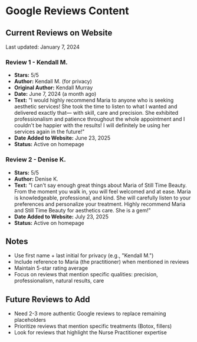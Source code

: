 # Google Reviews Content

## Current Reviews on Website
Last updated: January 7, 2024

### Review 1 - Kendall M.
- **Stars:** 5/5
- **Author:** Kendall M. (for privacy)
- **Original Author:** Kendall Murray
- **Date:** June 7, 2024 (a month ago)
- **Text:** "I would highly recommend Maria to anyone who is seeking aesthetic services! She took the time to listen to what I wanted and delivered exactly that— with skill, care and precision. She exhibited professionalism and patience throughout the whole appointment and I couldn't be happier with the results! I will definitely be using her services again in the future!"
- **Date Added to Website:** June 23, 2025
- **Status:** Active on homepage

### Review 2 - Denise K.
- **Stars:** 5/5
- **Author:** Denise K.
- **Text:** "I can't say enough great things about Maria of Still Time Beauty. From the moment you walk in, you will feel welcomed and at ease. Maria is knowledgeable, professional, and kind. She will carefully listen to your preferences and personalize your treatment. Highly recommend Maria and Still Time Beauty for aesthetics care. She is a gem!"
- **Date Added to Website:** July 23, 2025
- **Status:** Active on homepage

## Notes
- Use first name + last initial for privacy (e.g., "Kendall M.")
- Include reference to Maria (the practitioner) when mentioned in reviews
- Maintain 5-star rating average
- Focus on reviews that mention specific qualities: precision, professionalism, natural results, care

## Future Reviews to Add
- Need 2-3 more authentic Google reviews to replace remaining placeholders
- Prioritize reviews that mention specific treatments (Botox, fillers)
- Look for reviews that highlight the Nurse Practitioner expertise 